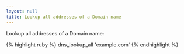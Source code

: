 ```yaml
---
layout: null
title: Lookup all addresses of a Domain name
---
```


Lookup all addresses of a Domain name:

{% highlight ruby %}
dns_lookup_all 'example.com'
{% endhighlight %}
